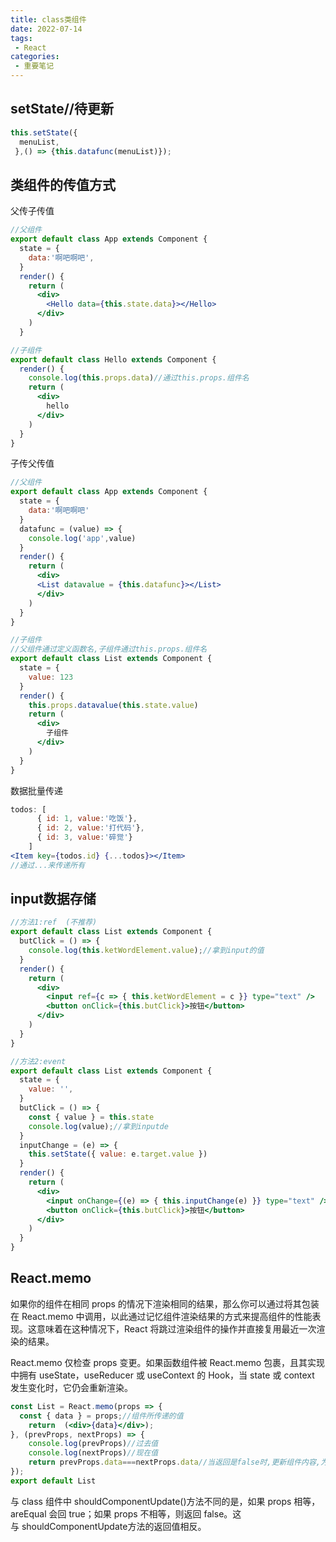 ```yaml
---
title: class类组件
date: 2022-07-14
tags:
 - React
categories:
 - 重要笔记
---
```

## setState//待更新

```jsx
this.setState({
  menuList,
 },() => {this.datafunc(menuList)});
```

## 类组件的传值方式

父传子传值

```jsx
//父组件
export default class App extends Component {
  state = {
    data:'啊吧啊吧',
  }
  render() {
    return (
      <div>
        <Hello data={this.state.data}></Hello>
      </div>
    )
  }
```

```jsx
//子组件
export default class Hello extends Component {
  render() {
    console.log(this.props.data)//通过this.props.组件名
    return (
      <div>
        hello
      </div>
    )
  }
}
```

 子传父传值

```jsx
//父组件
export default class App extends Component {
  state = {
    data:'啊吧啊吧'
  }
  datafunc = (value) => {
    console.log('app',value)
  }
  render() {
    return (
      <div>
      <List datavalue = {this.datafunc}></List>
      </div>
    )
  }
}
```

```jsx
//子组件
//父组件通过定义函数名,子组件通过this.props.组件名
export default class List extends Component {
  state = {
    value: 123
  }
  render() {
    this.props.datavalue(this.state.value)
    return (
      <div>
        子组件
      </div>
    )
  }
}
```

数据批量传递

```jsx
todos: [
      { id: 1, value:'吃饭'},
      { id: 2, value:'打代码'},
      { id: 3, value:'碎觉'}
    ]
<Item key={todos.id} {...todos}></Item>
//通过...来传递所有
```

## input数据存储

```jsx
//方法1:ref  (不推荐)
export default class List extends Component {
  butClick = () => {
    console.log(this.ketWordElement.value);//拿到input的值
  }
  render() {
    return (
      <div>
        <input ref={c => { this.ketWordElement = c }} type="text" />
        <button onClick={this.butClick}>按钮</button>
      </div>
    )
  }
}
```

```jsx
//方法2:event
export default class List extends Component {
  state = {
    value: '',
  }
  butClick = () => {
    const { value } = this.state
    console.log(value);//拿到inputde 
  }
  inputChange = (e) => {
    this.setState({ value: e.target.value })
  }
  render() {
    return (
      <div>
        <input onChange={(e) => { this.inputChange(e) }} type="text" />
        <button onClick={this.butClick}>按钮</button>
      </div>
    )
  }
}
```

## React.memo

如果你的组件在相同 props 的情况下渲染相同的结果，那么你可以通过将其包装在 React.memo 中调用，以此通过记忆组件渲染结果的方式来提高组件的性能表现。这意味着在这种情况下，React 将跳过渲染组件的操作并直接复用最近一次渲染的结果。

React.memo 仅检查 props 变更。如果函数组件被 React.memo 包裹，且其实现中拥有 useState，useReducer 或 useContext 的 Hook，当 state 或 context 发生变化时，它仍会重新渲染。

```jsx
const List = React.memo(props => {
  const { data } = props;//组件所传递的值
    return  (<div>{data}</div>);
}, (prevProps, nextProps) => {
    console.log(prevProps)//过去值
    console.log(nextProps)//现在值
    return prevProps.data===nextProps.data//当返回是false时,更新组件内容,为true时,不更新
});
export default List
```

与 class 组件中 shouldComponentUpdate()方法不同的是，如果 props 相等，areEqual 会回 true；如果 props 不相等，则返回 false。这与 shouldComponentUpdate方法的返回值相反。